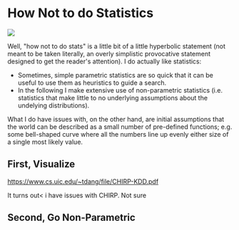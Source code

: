 # How Not to do Statistics

![](http://tiny.cc/soonish)

Well, "how not to do stats" is a little bit of a little hyperbolic statement
(not meant to be taken literally, an overly simplistic provocative statement
designed to get the reader's attention).  I do actually like statistics:

- Sometimes, simple parametric statistics are so quick that it can be useful to
  use them as heuristics to guide a search.
- In the following I make extensive use of non-parametric statistics (i.e.
  statistics that make little to no underlying assumptions about the undelying
  distributions).

What I do have issues with, on the other hand, are initial assumptions that the
world can be described as a small number of pre-defined functions; e.g. some
bell-shaped curve where all the numbers line up evenly either size of a single
most likely value.

## First, Visualize

https://www.cs.uic.edu/~tdang/file/CHIRP-KDD.pdf

It turns out< i have issues with CHIRP. Not sure 

## Second, Go Non-Parametric


